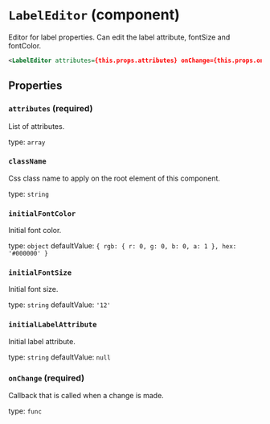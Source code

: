 `LabelEditor` (component)
=========================

Editor for label properties. Can edit the label attribute, fontSize and fontColor.

```xml
<LabelEditor attributes={this.props.attributes} onChange={this.props.onChange} />
```

Properties
----------

### `attributes` (required)

List of attributes.

type: `array`


### `className`

Css class name to apply on the root element of this component.

type: `string`


### `initialFontColor`

Initial font color.

type: `object`
defaultValue: `{
  rgb: {
    r: 0,
    g: 0,
    b: 0,
    a: 1
  },
  hex: '#000000'
}`


### `initialFontSize`

Initial font size.

type: `string`
defaultValue: `'12'`


### `initialLabelAttribute`

Initial label attribute.

type: `string`
defaultValue: `null`



### `onChange` (required)

Callback that is called when a change is made.

type: `func`

